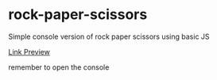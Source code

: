 # rock-paper-scissors

Simple console version of rock paper scissors using basic JS

[Link Preview](https://lorenzogiambellini.github.io/rock-paper-scissors/)

remember to open the console
